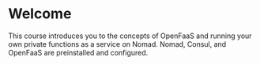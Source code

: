 # Welcome

This course introduces you to the concepts of OpenFaaS and running your own
private functions as a service on Nomad. Nomad, Consul, and OpenFaaS are
preinstalled and configured.
